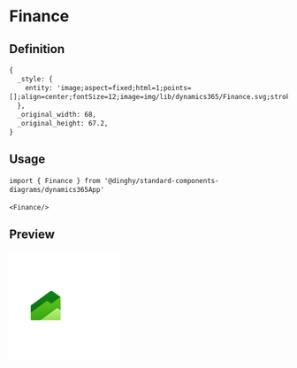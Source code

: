 # Finance

## Definition

```
{
  _style: { 
    entity: 'image;aspect=fixed;html=1;points=[];align=center;fontSize=12;image=img/lib/dynamics365/Finance.svg;strokeColor=none;',
  },
  _original_width: 68,
  _original_height: 67.2,
}
```

## Usage

```
import { Finance } from '@dinghy/standard-components-diagrams/dynamics365App'

<Finance/>
```

## Preview

<img src="./finance.png" width="200"/>
